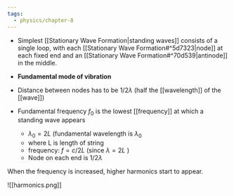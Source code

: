 ```yaml
---
tags:
  - physics/chapter-8
---
```


- Simplest [[Stationary Wave Formation|standing waves]] consists of a single loop, with each [[Stationary Wave Formation#^5d7323|node]] at each fixed end and an [[Stationary Wave Formation#^70d539|antinode]] in the middle.

- **Fundamental mode of vibration**
- Distance between nodes has to be  $1/2\lambda$ (half the [[wavelength]] of the [[wave]])
- Fundamental frequency $f_0$ is the lowest [[frequency]] at which a standing wave appears
	- $\lambda_0 = 2L$ (fundamental wavelength is $\lambda_0$
	- where L is length of string
	- frequency: $f=c/2L$ (since $\lambda = 2L$ )
	- Node on each end is $1/2 \lambda$

When the frequency is increased, higher harmonics start to appear. 

![[harmonics.png]]